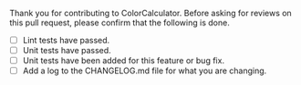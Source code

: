 Thank you for contributing to ColorCalculator. Before asking for reviews on this pull request, please confirm that the following is done.

- [ ] Lint tests have passed.
- [ ] Unit tests have passed.
- [ ] Unit tests have been added for this feature or bug fix.
- [ ] Add a log to the CHANGELOG.md file for what you are changing.